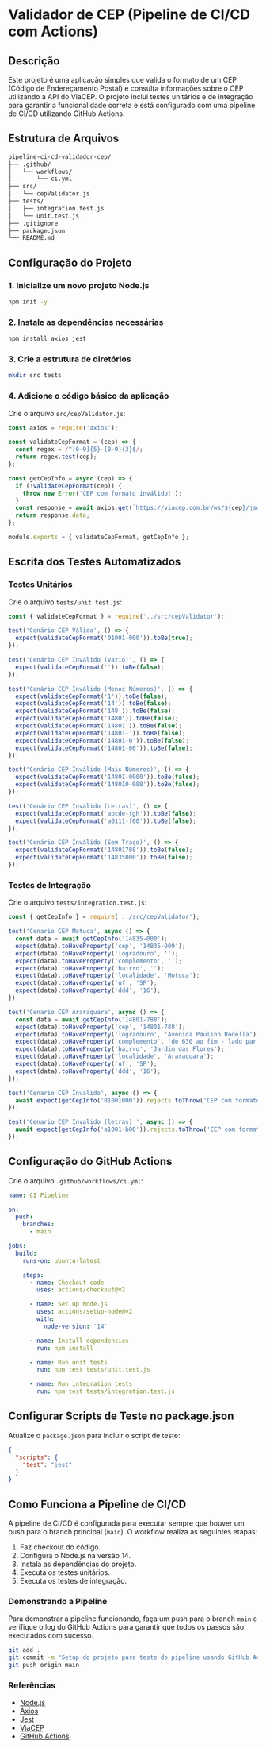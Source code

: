 
# Validador de CEP (Pipeline de CI/CD com Actions)

## Descrição

Este projeto é uma aplicação simples que valida o formato de um CEP (Código de Endereçamento Postal) e consulta informações sobre o CEP utilizando a API do ViaCEP. O projeto inclui testes unitários e de integração para garantir a funcionalidade correta e está configurado com uma pipeline de CI/CD utilizando GitHub Actions.

## Estrutura de Arquivos

```bash
pipeline-ci-cd-validador-cep/
├── .github/
│   └── workflows/
│       └── ci.yml
├── src/
│   └── cepValidator.js
├── tests/
│   ├── integration.test.js
│   └── unit.test.js
├── .gitignore
├── package.json
└── README.md
```

## Configuração do Projeto

### 1. Inicialize um novo projeto Node.js

```bash
npm init -y
```

### 2. Instale as dependências necessárias

```bash
npm install axios jest
```

### 3. Crie a estrutura de diretórios

```bash
mkdir src tests
```

### 4. Adicione o código básico da aplicação

Crie o arquivo `src/cepValidator.js`:

```javascript
const axios = require('axios');

const validateCepFormat = (cep) => {
  const regex = /^[0-9]{5}-[0-9]{3}$/;
  return regex.test(cep);
};

const getCepInfo = async (cep) => {
  if (!validateCepFormat(cep)) {
    throw new Error('CEP com formato inválido!');
  }
  const response = await axios.get(`https://viacep.com.br/ws/${cep}/json/`);
  return response.data;
};

module.exports = { validateCepFormat, getCepInfo };
```

## Escrita dos Testes Automatizados

### Testes Unitários

Crie o arquivo `tests/unit.test.js`:

```javascript
const { validateCepFormat } = require('../src/cepValidator');

test('Cenário CEP Válido', () => {
  expect(validateCepFormat('01001-000')).toBe(true);
});

test('Cenário CEP Inválido (Vazio)', () => {
  expect(validateCepFormat('')).toBe(false);
});

test('Cenário CEP Inválido (Menos Números)', () => {
  expect(validateCepFormat('1')).toBe(false);
  expect(validateCepFormat('14')).toBe(false);
  expect(validateCepFormat('148')).toBe(false);
  expect(validateCepFormat('1480')).toBe(false);
  expect(validateCepFormat('14801')).toBe(false);
  expect(validateCepFormat('14801-')).toBe(false);
  expect(validateCepFormat('14801-0')).toBe(false);
  expect(validateCepFormat('14801-00')).toBe(false);
});

test('Cenário CEP Inválido (Mais Números)', () => {
  expect(validateCepFormat('14801-0000')).toBe(false);
  expect(validateCepFormat('148010-000')).toBe(false);
});

test('Cenário CEP Inválido (Letras)', () => {
  expect(validateCepFormat('abcde-fgh')).toBe(false);
  expect(validateCepFormat('a0111-f00')).toBe(false);
});

test('Cenário CEP Inválido (Sem Traço)', () => {
  expect(validateCepFormat('14801788')).toBe(false);
  expect(validateCepFormat('14835000')).toBe(false);
});
```

### Testes de Integração

Crie o arquivo `tests/integration.test.js`:

```javascript
const { getCepInfo } = require('../src/cepValidator');

test('Cenario CEP Motuca', async () => {
  const data = await getCepInfo('14835-000');
  expect(data).toHaveProperty('cep', '14835-000');
  expect(data).toHaveProperty('logradouro', '');
  expect(data).toHaveProperty('complemento', '');
  expect(data).toHaveProperty('bairro', '');
  expect(data).toHaveProperty('localidade', 'Motuca');
  expect(data).toHaveProperty('uf', 'SP');
  expect(data).toHaveProperty('ddd', '16');
});

test('Cenario CEP Araraquara', async () => {
  const data = await getCepInfo('14801-788');
  expect(data).toHaveProperty('cep', '14801-788');
  expect(data).toHaveProperty('logradouro', 'Avenida Paulino Rodella');
  expect(data).toHaveProperty('complemento', 'de 630 ao fim - lado par');
  expect(data).toHaveProperty('bairro', 'Jardim das Flores');
  expect(data).toHaveProperty('localidade', 'Araraquara');
  expect(data).toHaveProperty('uf', 'SP');
  expect(data).toHaveProperty('ddd', '16');
});

test('Cenario CEP Invalido', async () => {
  await expect(getCepInfo('01001000')).rejects.toThrow('CEP com formato inválido!');
});

test('Cenario CEP Invalido (letras) ', async () => {
  await expect(getCepInfo('a1001-b00')).rejects.toThrow('CEP com formato inválido!');
});
```

## Configuração do GitHub Actions

Crie o arquivo `.github/workflows/ci.yml`:

```yaml
name: CI Pipeline

on:
  push:
    branches:
      - main

jobs:
  build:
    runs-on: ubuntu-latest

    steps:
      - name: Checkout code
        uses: actions/checkout@v2

      - name: Set up Node.js
        uses: actions/setup-node@v2
        with:
          node-version: '14'

      - name: Install dependencies
        run: npm install

      - name: Run unit tests
        run: npm test tests/unit.test.js

      - name: Run integration tests
        run: npm test tests/integration.test.js
```

## Configurar Scripts de Teste no package.json

Atualize o `package.json` para incluir o script de teste:

```json
{
  "scripts": {
    "test": "jest"
  }
}
```

## Como Funciona a Pipeline de CI/CD

A pipeline de CI/CD é configurada para executar sempre que houver um push para o branch principal (`main`). O workflow realiza as seguintes etapas:

1. Faz checkout do código.
2. Configura o Node.js na versão 14.
3. Instala as dependências do projeto.
4. Executa os testes unitários.
5. Executa os testes de integração.

### Demonstrando a Pipeline

Para demonstrar a pipeline funcionando, faça um push para o branch `main` e verifique o log do GitHub Actions para garantir que todos os passos são executados com sucesso. 

```bash
git add .
git commit -m "Setup do projeto para teste do pipeline usando GitHub Actions"
git push origin main
```

### Referências

-   [Node.js](https://nodejs.org/)
-   [Axios](https://axios-http.com/)
-   [Jest](https://jestjs.io/)
-   [ViaCEP](https://viacep.com.br/)
-   [GitHub Actions](https://docs.github.com/en/actions)
